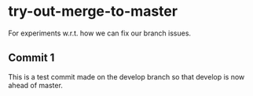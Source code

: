 # try-out-merge-to-master
For experiments w.r.t. how we can fix our branch issues.

## Commit 1
This is a test commit made on the develop branch so that develop is now ahead of master.
